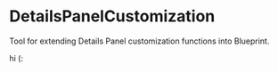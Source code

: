 # DetailsPanelCustomization
 Tool for extending Details Panel customization functions into Blueprint.


hi (: